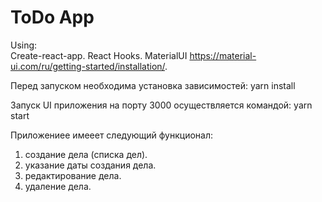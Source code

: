 # ToDo App

Using:  
Create-react-app. 
React Hooks. 
MaterialUI https://material-ui.com/ru/getting-started/installation/. 

Перед запуском необходима установка зависимостей:
yarn install

Запуск UI приложения на порту 3000 осуществляется командой:
yarn start

Приложениее имееет следующий функционал:
1. создание дела (списка дел).
2. указание даты создания дела.
3. редактирование дела.
4. удаление дела.
